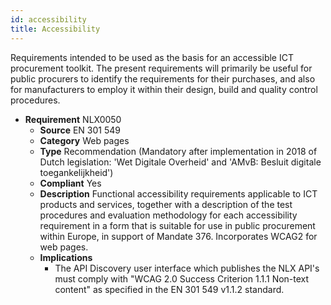 ```yaml
---
id: accessibility
title: Accessibility
---
```


Requirements intended to be used as the basis for an accessible ICT procurement toolkit.
The present requirements will primarily be useful for public procurers to identify the requirements for their
purchases, and also for manufacturers to employ it within their design, build and quality control procedures.

* **Requirement**  NLX0050
  * **Source**  EN 301 549
  * **Category**  Web pages
  * **Type**  Recommendation (Mandatory after implementation in 2018 of Dutch legislation: &#39;Wet Digitale Overheid&#39; and &#39;AMvB: Besluit digitale toegankelijkheid&#39;)
  * **Compliant**  Yes
  * **Description**  Functional accessibility requirements applicable to ICT products and services, together with a description of the test procedures and evaluation methodology for each accessibility requirement in a form that is suitable for use in public procurement within Europe, in support of Mandate 376.  Incorporates WCAG2 for web pages.
  * **Implications**
    * The API Discovery user interface which publishes the NLX API&#39;s must comply with &quot;WCAG 2.0 Success Criterion 1.1.1 Non-text content&quot; as specified in the EN 301 549 v1.1.2 standard.

